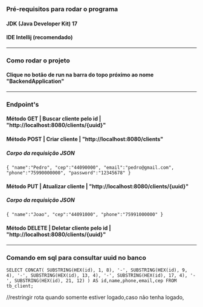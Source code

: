 ### Pré-requisitos para rodar o programa
#### JDK (Java Developer Kit) 17
#### IDE Intellij (recomendado)

-----------------------------------------------
### Como rodar o projeto
#### Clique no botão de run na barra do topo próximo ao nome "BackendApplication"

-----------------------------------------------
### Endpoint's
#### Método GET | Buscar cliente pelo id | "http://localhost:8080/clients/{uuid}"

#### Método POST | Criar cliente | "http://localhost:8080/clients"
##### Corpo da requisição JSON
``{
    "name":"Pedro",
    "cep":"44090000",
    "email":"pedro@gmail.com",
    "phone":"75990000000",
    "password":"12345678"
}``


#### Método PUT | Atualizar cliente | "http://localhost:8080/clients/{uuid}"
##### Corpo da requisição JSON
``{
"name":"Joao",
"cep":"44091000",
"phone":"75991000000"
}``

#### Método DELETE | Deletar cliente pelo id | "http://localhost:8080/clients/{uuid}"

-----------------------------------------------
### Comando em sql para consultar uuid no banco
``SELECT CONCAT(
SUBSTRING(HEX(id), 1, 8), '-',
SUBSTRING(HEX(id), 9, 4), '-',
SUBSTRING(HEX(id), 13, 4), '-',
SUBSTRING(HEX(id), 17, 4), '-',
SUBSTRING(HEX(id), 21, 12)
) AS id,name,phone,email,cep FROM tb_client;``


//restringir rota quando somente estiver logado,caso não tenha logado,